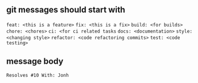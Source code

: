 ## git messages should start with 
 
`feat: <this is a feature>`
`fix: <this is a fix>`
`build: <for builds>`
`chore: <chores>`
`ci: <for ci related tasks`
`docs: <documentation>`
`style: <changing style>`
`refactor: <code refactoring commits>`
`test: <code testing>`
  
  
## message body

`Resolves #10
 With: Jonh`
 
 
